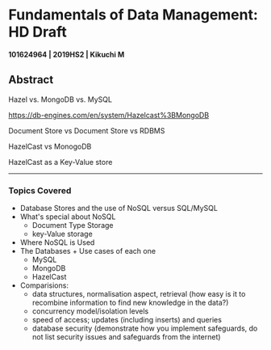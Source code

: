 # Fundamentals of Data Management: HD Draft

**101624964 | 2019HS2 | Kikuchi M**



## Abstract

Hazel vs. MongoDB vs. MySQL

https://db-engines.com/en/system/Hazelcast%3BMongoDB

Document Store vs Document Store vs RDBMS

HazelCast vs MonogoDB



HazelCast as a Key-Value store

---

### Topics Covered

* Database Stores and the use of NoSQL versus SQL/MySQL
* What's special about NoSQL
  * Document Type Storage
  * key-Value storage
* Where NoSQL is Used
* The Databases + Use cases of each one
  * MySQL
  * MongoDB
  * HazelCast
* Comparisions:
  * data structures, normalisation aspect, retrieval (how easy is it to recombine information to find new knowledge in the data?)
  * concurrency model/isolation levels
  * speed of access; updates (including inserts) and queries
  * database security (demonstrate how you implement safeguards, do not list security issues and safeguards from the internet)





